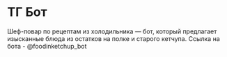 # ТГ Бот
Шеф-повар по рецептам из холодильника — бот, который предлагает изысканные блюда из остатков на полке и старого кетчупа.
Ссылка на бота - @foodinketchup_bot
